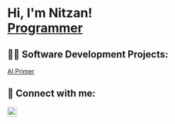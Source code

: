<h1>Hi, I'm Nitzan! <br/><a href="https://github.com/nitzansaar">Programmer</a></h1>

<h2>👨‍💻 Software Development Projects:</h2>


[AI Primer](https://github.com/nitzansaar/AI_Primer)

<h2> 🤳 Connect with me:</h2>

[<img align="left" alt="NitzanSaar | LinkedIn" width="22px" src="https://cdn.jsdelivr.net/npm/simple-icons@v3/icons/linkedin.svg" />][linkedin]

[linkedin]: https://www.linkedin.com/in/nitzans/

